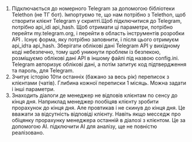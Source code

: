 1. Підключається до номерного Telegram за допомогою бібліотеки Telethon (не ТГ бот).
Імпортуємо те, що нам потрібно з Telethon, щоб створити клієнт Telegram у скрипті.Щоб підключитися до Telegram, потрібно api_idі api_hash. Щоб отримати ці параметри, потрібно перейти my.telegram.org,
і перейти в область інструментів розробки API . Існує форма, яку потрібно заповнити, і після цього отримуєм api_idта api_hash.
Зберігати облікові дані Telegram API у вихідному коді небезпечно, тому щоб уникнути проблем із безпекою, розміщуємо облікові дані API в іншому файлі під назвою config.ini.
Telegram авторизує облікові дані, а потім запитує код підтвердження та пароль, для Telegram.
2. Зчитує історію 10ти останніх (бажано за весь рік) переписок з клієнтами (чатів). Глибина кожної переписки 1 місяць. Можна задати і інші параметри.
3. Знаходить діалоги де менеджер не відповів клієнтам по сенсу до кінця дня. Наприклад менеджер пообіцяв клієнту зробити прорахунок до кінця дня. Але провтикав і не скинув до кінця дня.
Це вважати за відсутність відповіді клієнту. Навіть якщо месседж про обіцянку прорахунку менеджера останній в діалозі з клієнтом. Це за допомогою АІ. підключити АІ для аналізу, ще не повністю реалізовано.
